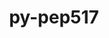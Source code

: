 ---
title: "py-pep517"
layout: cache
categories: [package, v0.19]
meta: {"versions": ["0.12.0"], "compilers": ["gcc@=11.1.0", "gcc@=7.3.1", "gcc@=7.5.0", "oneapi@=2022.1.0"], "oss": ["amzn2", "ubuntu18.04", "ubuntu20.04"], "platforms": ["linux"], "targets": ["x86_64", "x86_64_v3"], "stacks": ["e4s", "e4s-oneapi", "ml-cpu", "ml-cuda", "radiuss"], "num_specs": 5, "num_specs_by_stack": {"ml-cuda": 1, "ml-cpu": 1, "radiuss": 1, "e4s": 2, "e4s-oneapi": 1}}
spec_details: [{"hash": "crrh5qv664pm6byspkl4l6keodecoo5g", "compiler": "gcc@=7.3.1", "versions": ["0.12.0"], "os": "amzn2", "platform": "linux", "target": "x86_64_v3", "variants": ["build_system=python_pip"], "stacks": ["ml-cuda", "ml-cpu"], "size": "-", "tarball": "https://binaries.spack.io/releases/v0.19/build_cache/linux-amzn2-x86_64_v3/gcc-7.3.1/py-pep517-0.12.0/linux-amzn2-x86_64_v3-gcc-7.3.1-py-pep517-0.12.0-crrh5qv664pm6byspkl4l6keodecoo5g.spack"}, {"hash": "nd7e57hq2apsmkqid5zsviydfymwqhfy", "compiler": "gcc@=7.5.0", "versions": ["0.12.0"], "os": "ubuntu18.04", "platform": "linux", "target": "x86_64", "variants": ["build_system=python_pip"], "stacks": ["radiuss"], "size": "-", "tarball": "https://binaries.spack.io/releases/v0.19/build_cache/linux-ubuntu18.04-x86_64/gcc-7.5.0/py-pep517-0.12.0/linux-ubuntu18.04-x86_64-gcc-7.5.0-py-pep517-0.12.0-nd7e57hq2apsmkqid5zsviydfymwqhfy.spack"}, {"hash": "q3txtnrgrwxafrkrp2uligz7pb244sfx", "compiler": "gcc@=11.1.0", "versions": ["0.12.0"], "os": "ubuntu20.04", "platform": "linux", "target": "x86_64", "variants": ["build_system=python_pip"], "stacks": ["e4s"], "size": "-", "tarball": "https://binaries.spack.io/releases/v0.19/build_cache/linux-ubuntu20.04-x86_64/gcc-11.1.0/py-pep517-0.12.0/linux-ubuntu20.04-x86_64-gcc-11.1.0-py-pep517-0.12.0-q3txtnrgrwxafrkrp2uligz7pb244sfx.spack"}, {"hash": "uoxepqztfjwak6sno4xwzbhuyv4cihj4", "compiler": "gcc@=11.1.0", "versions": ["0.12.0"], "os": "ubuntu20.04", "platform": "linux", "target": "x86_64", "variants": ["build_system=python_pip"], "stacks": ["e4s"], "size": "-", "tarball": "https://binaries.spack.io/releases/v0.19/build_cache/linux-ubuntu20.04-x86_64/gcc-11.1.0/py-pep517-0.12.0/linux-ubuntu20.04-x86_64-gcc-11.1.0-py-pep517-0.12.0-uoxepqztfjwak6sno4xwzbhuyv4cihj4.spack"}, {"hash": "hivchw6yu6o3kcmbz5ibzmkuclo6u6ax", "compiler": "oneapi@=2022.1.0", "versions": ["0.12.0"], "os": "ubuntu20.04", "platform": "linux", "target": "x86_64", "variants": ["build_system=python_pip"], "stacks": ["e4s-oneapi"], "size": "-", "tarball": "https://binaries.spack.io/releases/v0.19/build_cache/linux-ubuntu20.04-x86_64/oneapi-2022.1.0/py-pep517-0.12.0/linux-ubuntu20.04-x86_64-oneapi-2022.1.0-py-pep517-0.12.0-hivchw6yu6o3kcmbz5ibzmkuclo6u6ax.spack"}]
---